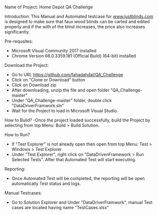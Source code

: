 Name of Project: Home Depot QA Challenge

Introduction:
This Manual and Automated testcase for www.justblinds.com is designed to make sure that faux wood blinds can be carted and edited properly and if the with of the blind increases, the price also increases significantly.

Pre-requsites:
- Microsoft Visual Community 2017 installed
- Chrome Version 66.0.3359.181 (Official Build) (64-bit) installed

Download the Project:
- Go to URL https://github.com/fahadahdal/QA_Challenge
- Click on "Clone or Download" button
- Click on Download zip
- After downloading, unzip the file and open folder "QA_Challenge-master"
- Under "QA_Challenge-master" folder, double click "DataDriverFramwork.sln"
- Wait for the Project to load in Microsoft Visual Studio.

How to Build?
-Once the project loaded successfully, build the Project by selecting from top Menu: Build > Build Solution.

How to Run?
- If "Test Explorer" is not already open then open from top Menu: Test > Windows > Test Explorer
- Under "Test Explorer", right click on "DataDrivenFramework > Run Selected Tests". After that Automated Test will start executing.

Reporting:
- Once Automated Test will be completed, the reporting will be open automatically Test status and logs.

Manual Testcases:
- Go to Solution Explorer and Under "DataDriverFramwork", manual Test cases are located having name "TestCases.xlsx"






